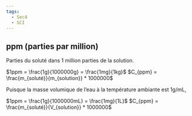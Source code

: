 ```yaml
---
tags:
  - Sec4
  - SCI
---
```


## ppm (parties par million)

Parties du soluté dans 1 million parties de la solution.

$1ppm = \frac{1g}{1000000g} = \frac{1mg}{1kg}$
$C_{ppm} = \frac{m_{soluté}}{m_{solution}} * 1000000$

Puisque la masse volumique de l’eau à la température ambiante est 1g/mL,

$1ppm = \frac{1g}{1000000mL} = \frac{1mg}{1L}$
$C_{ppm} = \frac{m_{soluté}}{V_{solution}} * 1000000$